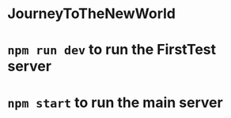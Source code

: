 # JourneyToTheNewWorld

# `npm run dev` to run the FirstTest server
# `npm start` to run the main server